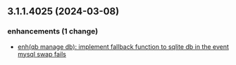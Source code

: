 ## 3.1.1.4025 (2024-03-08)

### enhancements (1 change)

- [enh(qb manage db): implement fallback function to sqlite db in the event mysql swap fails](QuickBox/development/v3-development@35ddcb26d2bc9075ef17f75ae6fda085c23ac219)
